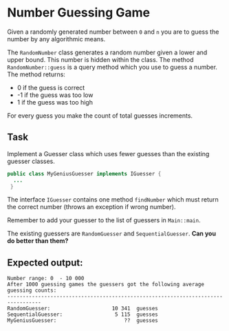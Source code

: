 # Number Guessing Game
Given a randomly generated number between ``0`` and ``n`` you are to guess the number by any algorithmic means.

The ``RandomNumber`` class generates a random number given a lower and upper bound. This number is hidden within the class.
The method ``RandomNumber::guess`` is a query method which you use to guess a number. The method returns:
 * 0 if the guess is correct
 * -1 if the guess was too low
 * 1 if the guess was too high

For every guess you make the count of total guesses increments. 

## Task
Implement a Guesser class which uses fewer guesses than the existing guesser classes. 
```java
public class MyGeniusGuesser implements IGuesser {
  ...
 }
 ```
 The interface ``IGuesser`` contains one method ``findNumber`` which must return the correct number (throws an exception if wrong number).
 
 Remember to add your guesser to the list of guessers in ``Main::main``.
 
 The existing guessers are ``RandomGuesser`` and ``SequentialGuesser``. **Can you do better than them?**
 
 ## Expected output:
 ```
Number range: 0  - 10 000 
After 1000 guessing games the guessers got the following average guessing counts:
---------------------------------------------------------------------------------
RandomGuesser:                    10 341  guesses
SequentialGuesser:                 5 115  guesses
MyGeniusGuesser:                      ??  guesses
```


